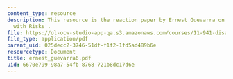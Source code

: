 ```yaml
---
content_type: resource
description: This resource is the reaction paper by Ernest Guevarra on the topic 'Playing
  with Risks'.
file: https://ol-ocw-studio-app-qa.s3.amazonaws.com/courses/11-941-disaster-vulnerability-and-resilience-spring-2005/6670e79998a754fb8768721b8dc17d6e_ernest_guevarra6.pdf
file_type: application/pdf
parent_uid: 025decc2-3746-51df-f1f2-1fd5ad489b6e
resourcetype: Document
title: ernest_guevarra6.pdf
uid: 6670e799-98a7-54fb-8768-721b8dc17d6e
---
```

